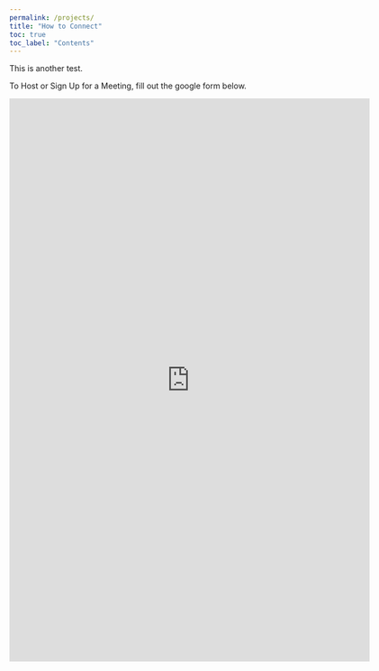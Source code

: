 ```yaml
---
permalink: /projects/
title: "How to Connect"
toc: true
toc_label: "Contents"
---
```


This is another test.

To Host or Sign Up for a Meeting, fill out the google form below.



<iframe src="https://docs.google.com/forms/d/e/1FAIpQLSebE-bHXHz6STRU63-1qvz7xOIlKWMXf3Tbjd3whgJ-cxg6ug/viewform?embedded=true" width="640" height="999" frameborder="0" marginheight="0" marginwidth="0">Loading…</iframe>